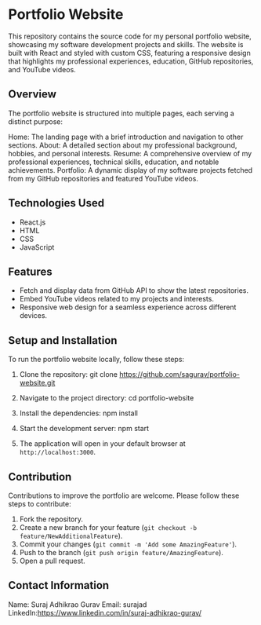 # Portfolio Website

This repository contains the source code for my personal portfolio website, showcasing my software development projects and skills. The website is built with React and styled with custom CSS, featuring a responsive design that highlights my professional experiences, education, GitHub repositories, and YouTube videos.

## Overview

The portfolio website is structured into multiple pages, each serving a distinct purpose:

Home: The landing page with a brief introduction and navigation to other sections.
About: A detailed section about my professional background, hobbies, and personal interests.
Resume: A comprehensive overview of my professional experiences, technical skills, education, and notable achievements.
Portfolio: A dynamic display of my software projects fetched from my GitHub repositories and featured YouTube videos.

## Technologies Used

- React.js
- HTML
- CSS
- JavaScript

## Features

- Fetch and display data from GitHub API to show the latest repositories.
- Embed YouTube videos related to my projects and interests.
- Responsive web design for a seamless experience across different devices.

## Setup and Installation

To run the portfolio website locally, follow these steps:

1. Clone the repository:
   git clone https://github.com/sagurav/portfolio-website.git

2. Navigate to the project directory:
   cd portfolio-website

3. Install the dependencies:
   npm install

4. Start the development server:
   npm start

5. The application will open in your default browser at `http://localhost:3000`.

## Contribution

Contributions to improve the portfolio are welcome. Please follow these steps to contribute:

1. Fork the repository.
2. Create a new branch for your feature (`git checkout -b feature/NewAdditionalFeature`).
3. Commit your changes (`git commit -m 'Add some AmazingFeature'`).
4. Push to the branch (`git push origin feature/AmazingFeature`).
5. Open a pull request.

## Contact Information

Name: Suraj Adhikrao Gurav
Email: surajad
LinkedIn:https://www.linkedin.com/in/suraj-adhikrao-gurav/
